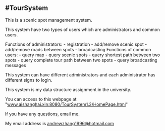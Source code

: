 #TourSystem
--------------------------------------------------------

This is a scenic spot management system.

This system have two types of users which are administrators and common users.

Functions of administrators:
	- registration
	- add/remove scenic spot
	- add/remove roads between spots
	- broadcasting
Functions of common users:
	- query map
	- query scenic spots
	- query shortest path between two spots
	- query complete tour path between two spots
	- query broadcasting messages

This system can have different administrators and each administrator has different signs to login.

This system is my data structure assignment in the university.

You can access to this webpage at "www.aishanghai.xin:8080/TourSystem1.3/HomePage.html"

If you have any questions, email me.

My email address is andrewzhang1996@hotmail.com
